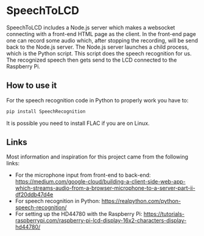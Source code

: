 # SpeechToLCD
SpeechToLCD includes a Node.js server which makes a websocket connecting with a front-end HTML page as the client. In the front-end page one can record some audio which, after stopping the recording, will be send back to the Node.js server. The Node.js server launches a child process, which is the Python script. This script does the speech recognition for us. The recognized speech then gets send to the LCD connected to the Raspberry Pi.


## How to use it
For the speech recognition code in Python to properly work you have to:
```python
pip install SpeechRecognition
```
It is possible you need to install FLAC if you are on Linux.


## Links
Most information and inspiration for this project came from the following links:
- For the microphone input from front-end to back-end: https://medium.com/google-cloud/building-a-client-side-web-app-which-streams-audio-from-a-browser-microphone-to-a-server-part-ii-df20ddb47d4e
- For speech recognition in Python: https://realpython.com/python-speech-recognition/
- For setting up the HD44780 with the Raspberry Pi: https://tutorials-raspberrypi.com/raspberry-pi-lcd-display-16x2-characters-display-hd44780/
